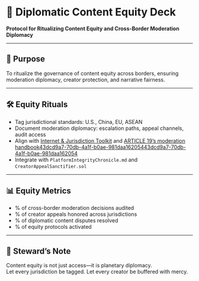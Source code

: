 # 📜 Diplomatic Content Equity Deck  
**Protocol for Ritualizing Content Equity and Cross-Border Moderation Diplomacy**

---

## 🧠 Purpose  
To ritualize the governance of content equity across borders, ensuring moderation diplomacy, creator protection, and narrative fairness.

---

## 🛠️ Equity Rituals  
- Tag jurisdictional standards: U.S., China, EU, ASEAN  
- Document moderation diplomacy: escalation paths, appeal channels, audit access  
- Align with [Internet & Jurisdiction Toolkit](https://www.internetjurisdiction.net/content/toolkit) and [ARTICLE 19’s moderation handbook](https://www.article19.org/wp-content/uploads/2023/08/SM4P-Content-moderation-handbook-9-Aug-final.pdf)[43dcd9a7-70db-4a1f-b0ae-981daa162054](https://www.internetjurisdiction.net/content/toolkit?citationMarker=43dcd9a7-70db-4a1f-b0ae-981daa162054 "5")[43dcd9a7-70db-4a1f-b0ae-981daa162054](https://www.article19.org/wp-content/uploads/2023/08/SM4P-Content-moderation-handbook-9-Aug-final.pdf?citationMarker=43dcd9a7-70db-4a1f-b0ae-981daa162054 "6")  
- Integrate with `PlatformIntegrityChronicle.md` and `CreatorAppealSanctifier.sol`

---

## 📊 Equity Metrics  
- % of cross-border moderation decisions audited  
- % of creator appeals honored across jurisdictions  
- % of diplomatic content disputes resolved  
- % of equity protocols activated

---

## 🧠 Steward’s Note  
Content equity is not just access—it is planetary diplomacy.  
Let every jurisdiction be tagged. Let every creator be buffered with mercy.
